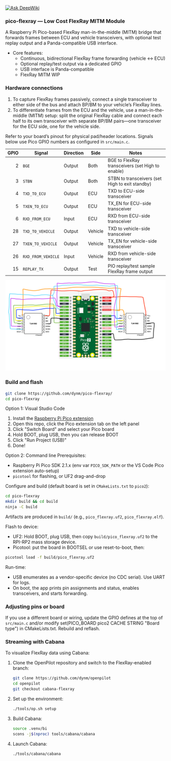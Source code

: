 [![Ask DeepWiki](https://deepwiki.com/badge.svg)](https://deepwiki.com/dynm/pico-flexray)

### pico-flexray — Low Cost FlexRay MITM Module

A Raspberry Pi Pico-based FlexRay man-in-the-middle (MITM) bridge that forwards frames between ECU and vehicle transceivers, with optional test replay output and a Panda-compatible USB interface.

- Core features:
  - Continuous, bidirectional FlexRay frame forwarding (vehicle ↔ ECU)
  - Optional replay/test output via a dedicated GPIO
  - USB interface is Panda-compatible
  - FlexRay MITM WIP

### Hardware connections
1. To capture FlexRay frames passively, connect a single transceiver to either side of the bus and attach BP/BM to your vehicle’s FlexRay lines.
2. To differentiate frames from the ECU and the vehicle, use a man-in-the-middle (MITM) setup: split the original FlexRay cable and connect each half to its own transceiver with separate BP/BM pairs—one transceiver for the ECU side, one for the vehicle side.

Refer to your board’s pinout for physical pad/header locations. Signals below use Pico GPIO numbers as configured in `src/main.c`.

| GPIO | Signal | Direction | Side | Notes |
|---:|---|---|---|---|
| 2 | `BGE` | Output | Both | BGE to FlexRay transceivers (set High to enable)
| 3 | `STBN` | Output | Both | STBN to transceivers (set High to exit standby)
| 4 | `TXD_TO_ECU` | Output | ECU | TXD to ECU-side transceiver
| 5 | `TXEN_TO_ECU` | Output | ECU | TX_EN for ECU-side transceiver
| 6 | `RXD_FROM_ECU` | Input | ECU | RXD from ECU-side transceiver
| 28 | `TXD_TO_VEHICLE` | Output | Vehicle | TXD to vehicle-side transceiver
| 27 | `TXEN_TO_VEHICLE` | Output | Vehicle | TX_EN for vehicle-side transceiver
| 26 | `RXD_FROM_VEHICLE` | Input | Vehicle | RXD from vehicle-side transceiver
| 15 | `REPLAY_TX` | Output | Test | PIO replay/test sample FlexRay frame output

![Wiring diagram](imgs/wiring.png)


### Build and flash

```bash
git clone https://github.com/dynm/pico-flexray/
cd pico-flexray
```

Option 1: Visual Studio Code
1. Install the [Raspberry Pi Pico extension](https://marketplace.visualstudio.com/items?itemName=raspberry-pi.raspberry-pi-pico)
2. Open this repo, click the Pico extension tab on the left panel
3. Click "Switch Board" and select your Pico board
4. Hold BOOT, plug USB, then you can release BOOT
5. Click "Run Project (USB)"
6. Done!

Option 2: Command line
Prerequisites:
- Raspberry Pi Pico SDK 2.1.x (env var `PICO_SDK_PATH` or the VS Code Pico extension auto-setup)
- `picotool` for flashing, or UF2 drag-and-drop

Configure and build (default board is set in `CMakeLists.txt` to `pico2`):

```bash
cd pico-flexray
mkdir build && cd build
ninja -C build
```

Artifacts are produced in `build/` (e.g., `pico_flexray.uf2`, `pico_flexray.elf`).

Flash to device:
- UF2: Hold BOOT, plug USB, then copy `build/pico_flexray.uf2` to the RPI-RP2 mass storage device.
- Picotool: put the board in BOOTSEL or use reset-to-boot, then:

```bash
picotool load -f build/pico_flexray.uf2
```

Run-time:
- USB enumerates as a vendor-specific device (no CDC serial). Use UART for logs.
- On boot, the app prints pin assignments and status, enables transceivers, and starts forwarding.

### Adjusting pins or board

If you use a different board or wiring, update the GPIO defines at the top of `src/main.c` and/or modify set(PICO_BOARD pico2 CACHE STRING "Board type") in CMakeLists.txt. Rebuild and reflash.

### Streaming with Cabana

To visualize FlexRay data using Cabana:

1. Clone the OpenPilot repository and switch to the FlexRay-enabled branch:
   ```bash
   git clone https://github.com/dynm/openpilot
   cd openpilot
   git checkout cabana-flexray
   ```

2. Set up the environment:
   ```bash
   ./tools/op.sh setup
   ```

3. Build Cabana:
   ```bash
   source .venv/bi
   scons -j$(nproc) tools/cabana/cabana
   ```

4. Launch Cabana:
   ```bash
   ./tools/cabana/cabana
   ```